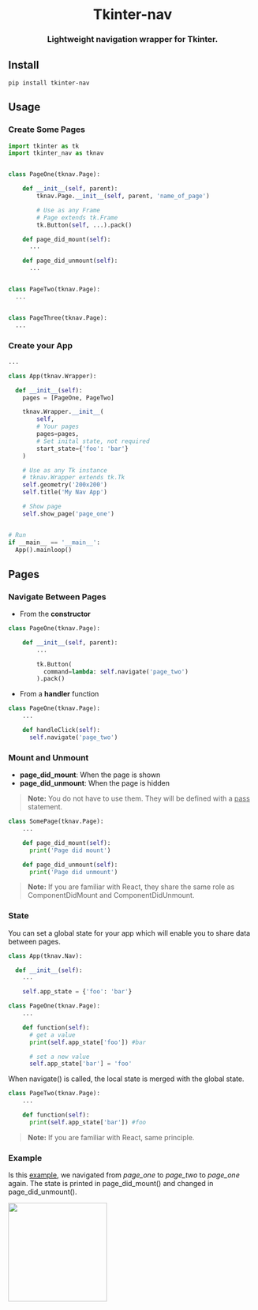 <div align=center>
  <h1>Tkinter-nav</h1>
  <h3>Lightweight navigation wrapper for Tkinter.</h3>
</div>

## Install

```
pip install tkinter-nav
```

## Usage

### Create Some Pages

```python
import tkinter as tk
import tkinter_nav as tknav


class PageOne(tknav.Page):

    def __init__(self, parent):
        tknav.Page.__init__(self, parent, 'name_of_page')

        # Use as any Frame
        # Page extends tk.Frame
        tk.Button(self, ...).pack()

    def page_did_mount(self):
      ...

    def page_did_unmount(self):
      ...


class PageTwo(tknav.Page):
  ...


class PageThree(tknav.Page):
  ...
```

### Create your App

```python
...

class App(tknav.Wrapper):

  def __init__(self):
    pages = [PageOne, PageTwo]

    tknav.Wrapper.__init__(
        self,
        # Your pages
        pages=pages,
        # Set inital state, not required
        start_state={'foo': 'bar'}
    )

    # Use as any Tk instance
    # tknav.Wrapper extends tk.Tk
    self.geometry('200x200')
    self.title('My Nav App')

    # Show page
    self.show_page('page_one')


# Run
if __main__ == '__main__':
  App().mainloop()
```

## Pages

### Navigate Between Pages

* From the **constructor**

```python
class PageOne(tknav.Page):

    def __init__(self, parent):
        ...

        tk.Button(
          command=lambda: self.navigate('page_two')
        ).pack()
```

* From a **handler** function

```python
class PageOne(tknav.Page):
    ...

    def handleClick(self):
      self.navigate('page_two')
```

### Mount and Unmount

* **page_did_mount**: When the page is shown
* **page_did_unmount**: When the page is hidden

> **Note:** You do not have to use them. They will be defined with a <u>pass</u> statement.

```python
class SomePage(tknav.Page):
    ...

    def page_did_mount(self):
      print('Page did mount')

    def page_did_unmount(self):
      print('Page did unmount')
```

> **Note:** If you are familiar with React, they share the same role as ComponentDidMount and ComponentDidUnmount.

### State

You can set a global state for your app which will enable you to share data between pages.

```python
class App(tknav.Nav):

  def __init__(self):
    ...

    self.app_state = {'foo': 'bar'}

class PageOne(tknav.Page):
    ...

    def function(self):
      # get a value
      print(self.app_state['foo']) #bar

      # set a new value
      self.app_state['bar'] = 'foo'
```

When navigate() is called, the local state is merged with the global state.

```python
class PageTwo(tknav.Page):
    ...

    def function(self):
      print(self.app_state['bar']) #foo
```

> **Note:** If you are familiar with React, same principle.

### Example

Is this [example](https://github.com/maxzaleski/tkinter-nav/blob/master/example/example.py), we navigated from *page_one* to *page_two* to *page_one* again. The state is printed in page_did_mount() and changed in page_did_unmount().

<img src='https://i.imgur.com/RkfIsT1.png' height=200/>

